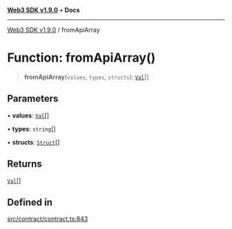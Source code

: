 [**Web3 SDK v1.9.0**](../README.md) • **Docs**

***

[Web3 SDK v1.9.0](../globals.md) / fromApiArray

# Function: fromApiArray()

> **fromApiArray**(`values`, `types`, `structs`): [`Val`](../type-aliases/Val.md)[]

## Parameters

• **values**: [`Val`](../namespaces/node/type-aliases/Val.md)[]

• **types**: `string`[]

• **structs**: [`Struct`](../classes/Struct.md)[]

## Returns

[`Val`](../type-aliases/Val.md)[]

## Defined in

[src/contract/contract.ts:843](https://github.com/Mystic-Nayy/alephium-web3/blob/ee41f5e0e7d7fb0b155fe62f05b2ac03772895ca/packages/web3/src/contract/contract.ts#L843)
